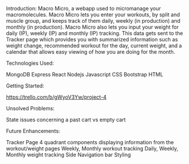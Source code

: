 Introduction: Macro Micro, a webapp used to micromanage your macromolecules. Macro Micro lets you enter your workouts, by split and muscle group, and keeps track of them daily, weekly (in production) and monthly (in production). Macro Micro also lets you input your weight for daily (IP), weekly (IP) and monthly (IP) tracking. This data gets sent to the Tracker page which provides you with summarized information such as weight change, recommended workout for the day, current weight, and a calendar that allows easy viewing of how you are doing for the month.

Technologies Used: 

MongoDB
Express
React
Nodejs
Javascript
CSS
Bootstrap
HTML

Getting Started: 

https://trello.com/b/gWyoV3Yw/project-4

Unsolved Problems: 

State issues concerning a past cart vs empty cart

Future Enhancements: 

Tracker Page
4 quadrant components displaying information from the workout/weight pages
Weekly, Monthly workout tracking
Daily, Weekly, Monthly weight tracking
Side Navigation bar
Styling